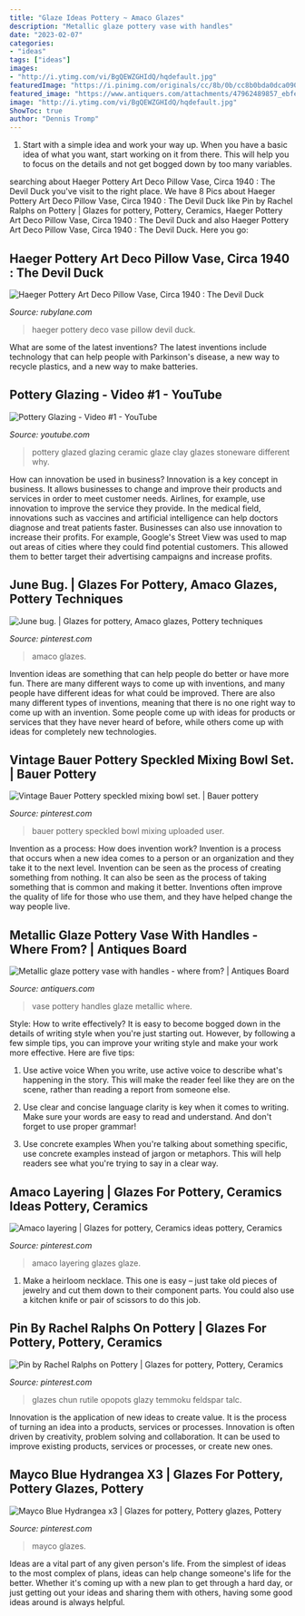 ```yaml
---
title: "Glaze Ideas Pottery ~ Amaco Glazes"
description: "Metallic glaze pottery vase with handles"
date: "2023-02-07"
categories:
- "ideas"
tags: ["ideas"]
images:
- "http://i.ytimg.com/vi/BgQEWZGHIdQ/hqdefault.jpg"
featuredImage: "https://i.pinimg.com/originals/cc/8b/0b/cc8b0bda0dca090b930f1796d27927df.jpg"
featured_image: "https://www.antiquers.com/attachments/47962489857_ebfec607b1_odev-jpg.182242/"
image: "http://i.ytimg.com/vi/BgQEWZGHIdQ/hqdefault.jpg"
ShowToc: true
author: "Dennis Tromp"
---
```



1. Start with a simple idea and work your way up. When you have a basic idea of what you want, start working on it from there. This will help you to focus on the details and not get bogged down by too many variables.

	

		
searching about Haeger Pottery Art Deco Pillow Vase, Circa 1940 : The Devil Duck you've visit to the right place. We have 8 Pics about Haeger Pottery Art Deco Pillow Vase, Circa 1940 : The Devil Duck like Pin by Rachel Ralphs on Pottery | Glazes for pottery, Pottery, Ceramics, Haeger Pottery Art Deco Pillow Vase, Circa 1940 : The Devil Duck and also Haeger Pottery Art Deco Pillow Vase, Circa 1940 : The Devil Duck. Here you go:
		
    
## Haeger Pottery Art Deco Pillow Vase, Circa 1940 : The Devil Duck

<img loading=lazy src="https://cdn0.rubylane.com/_pod/item/596599/2219/Haeger-Pottery-Art-Deco-Pillow-Vase-full-4o-2048-26-r-f7f7f8-727e8a.jpg" onerror="this.onerror=null;this.src='https://tse1.mm.bing.net/th?id=OIP.WOW1G8FtYsEaj8AfAgxVuAHaLw&amp;pid=15.1';" alt="Haeger Pottery Art Deco Pillow Vase, Circa 1940 : The Devil Duck">

_Source: rubylane.com_

>haeger pottery deco vase pillow devil duck. 

	

What are some of the latest inventions?
The latest inventions include technology that can help people with Parkinson's disease, a new way to recycle plastics, and a new way to make batteries.

    
## Pottery Glazing - Video #1 - YouTube

<img loading=lazy src="http://i.ytimg.com/vi/BgQEWZGHIdQ/hqdefault.jpg" onerror="this.onerror=null;this.src='https://tse2.mm.bing.net/th?id=OIP.rWJ5cRF1Vcpvah7-khwz-QHaFj&amp;pid=15.1';" alt="Pottery Glazing - Video #1 - YouTube">

_Source: youtube.com_

>pottery glazed glazing ceramic glaze clay glazes stoneware different why. 

	

How can innovation be used in business?
Innovation is a key concept in business. It allows businesses to change and improve their products and services in order to meet customer needs. Airlines, for example, use innovation to improve the service they provide. In the medical field, innovations such as vaccines and artificial intelligence can help doctors diagnose and treat patients faster. Businesses can also use innovation to increase their profits. For example, Google's Street View was used to map out areas of cities where they could find potential customers. This allowed them to better target their advertising campaigns and increase profits.

    
## June Bug. | Glazes For Pottery, Amaco Glazes, Pottery Techniques

<img loading=lazy src="https://i.pinimg.com/736x/bd/43/29/bd4329899878dfe63f60dabb06e57cda.jpg" onerror="this.onerror=null;this.src='https://tse1.mm.bing.net/th?id=OIP.Owua2p7VLvRt72WcqlyRvgHaNL&amp;pid=15.1';" alt="June bug. | Glazes for pottery, Amaco glazes, Pottery techniques">

_Source: pinterest.com_

>amaco glazes. 

	

Invention ideas are something that can help people do better or have more fun. There are many different ways to come up with inventions, and many people have different ideas for what could be improved. There are also many different types of inventions, meaning that there is no one right way to come up with an invention. Some people come up with ideas for products or services that they have never heard of before, while others come up with ideas for completely new technologies.

    
## Vintage Bauer Pottery Speckled Mixing Bowl Set. | Bauer Pottery

<img loading=lazy src="https://i.pinimg.com/originals/9f/ed/8d/9fed8d4acc4a835138e507f7027234fb.jpg" onerror="this.onerror=null;this.src='https://tse2.mm.bing.net/th?id=OIP.alGsbxq_vy-GNs98wIj1-wHaJ4&amp;pid=15.1';" alt="Vintage Bauer Pottery speckled mixing bowl set. | Bauer pottery">

_Source: pinterest.com_

>bauer pottery speckled bowl mixing uploaded user. 

	

Invention as a process: How does invention work?
Invention is a process that occurs when a new idea comes to a person or an organization and they take it to the next level. Invention can be seen as the process of creating something from nothing. It can also be seen as the process of taking something that is common and making it better. Inventions often improve the quality of life for those who use them, and they have helped change the way people live.

    
## Metallic Glaze Pottery Vase With Handles - Where From? | Antiques Board

<img loading=lazy src="https://www.antiquers.com/attachments/47962489857_ebfec607b1_odev-jpg.182242/" onerror="this.onerror=null;this.src='https://tse4.mm.bing.net/th?id=OIP.uZVa54BaWpAM0aB7xNZL1gHaLE&amp;pid=15.1';" alt="Metallic glaze pottery vase with handles - where from? | Antiques Board">

_Source: antiquers.com_

>vase pottery handles glaze metallic where. 

	

Style: How to write effectively?
It is easy to become bogged down in the details of writing style when you're just starting out. However, by following a few simple tips, you can improve your writing style and make your work more effective. Here are five tips:
1. Use active voice
When you write, use active voice to describe what's happening in the story. This will make the reader feel like they are on the scene, rather than reading a report from someone else.

2. Use clear and concise language
 clarity is key when it comes to writing. Make sure your words are easy to read and understand. And don't forget to use proper grammar!

3. Use concrete examples    When you're talking about something specific, use concrete examples instead of jargon or metaphors. This will help readers see what you're trying to say in a clear way.

    
## Amaco Layering | Glazes For Pottery, Ceramics Ideas Pottery, Ceramics

<img loading=lazy src="https://i.pinimg.com/736x/77/e4/8c/77e48c1ccfe72a5d9ad8b8acd1c4b8d9.jpg" onerror="this.onerror=null;this.src='https://tse2.mm.bing.net/th?id=OIP.8bzu178rkpB1zpowNlh5qQHaHE&amp;pid=15.1';" alt="Amaco layering | Glazes for pottery, Ceramics ideas pottery, Ceramics">

_Source: pinterest.com_

>amaco layering glazes glaze. 

	

1. Make a heirloom necklace. This one is easy – just take old pieces of jewelry and cut them down to their component parts. You could also use a kitchen knife or pair of scissors to do this job. 

    
## Pin By Rachel Ralphs On Pottery | Glazes For Pottery, Pottery, Ceramics

<img loading=lazy src="https://i.pinimg.com/originals/cc/8b/0b/cc8b0bda0dca090b930f1796d27927df.jpg" onerror="this.onerror=null;this.src='https://tse2.mm.bing.net/th?id=OIP.CBHB7I7URqwS8zQRp5X9kwAAAA&amp;pid=15.1';" alt="Pin by Rachel Ralphs on Pottery | Glazes for pottery, Pottery, Ceramics">

_Source: pinterest.com_

>glazes chun rutile opopots glazy temmoku feldspar talc. 

	

Innovation is the application of new ideas to create value. It is the process of turning an idea into a products, services or processes. Innovation is often driven by creativity, problem solving and collaboration. It can be used to improve existing products, services or processes, or create new ones.

    
## Mayco Blue Hydrangea X3 | Glazes For Pottery, Pottery Glazes, Pottery

<img loading=lazy src="https://i.pinimg.com/originals/c4/57/e4/c457e4b8be14ed0a4a02ef88ac998a7d.png" onerror="this.onerror=null;this.src='https://tse4.mm.bing.net/th?id=OIP.GnBj_DXWXgDX6qfOprqmxAHaNL&amp;pid=15.1';" alt="Mayco Blue Hydrangea x3 | Glazes for pottery, Pottery glazes, Pottery">

_Source: pinterest.com_

>mayco glazes. 

	

Ideas are a vital part of any given person's life. From the simplest of ideas to the most complex of plans, ideas can help change someone's life for the better. Whether it's coming up with a new plan to get through a hard day, or just getting out your ideas and sharing them with others, having some good ideas around is always helpful.

